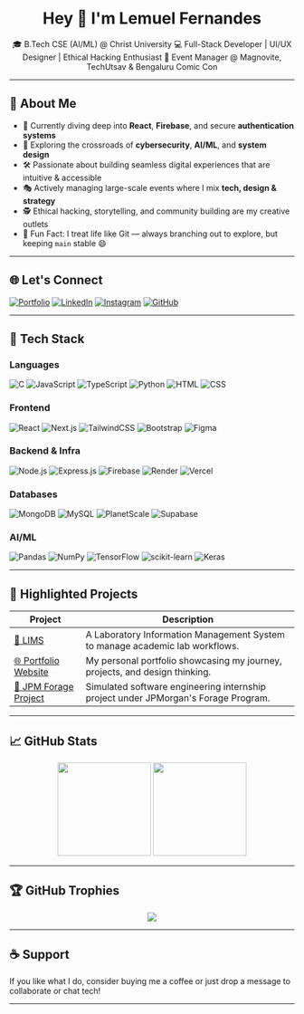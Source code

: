 <h1 align="center">Hey 👋 I'm Lemuel Fernandes</h1>

<p align="center">
🎓 B.Tech CSE (AI/ML) @ Christ University  
💻 Full-Stack Developer | UI/UX Designer | Ethical Hacking Enthusiast  
🎤 Event Manager @ Magnovite, TechUtsav & Bengaluru Comic Con  
</p>

---

## 🧠 About Me

- 🌱 Currently diving deep into **React**, **Firebase**, and secure **authentication systems**  
- 🧩 Exploring the crossroads of **cybersecurity**, **AI/ML**, and **system design**  
- 🛠️ Passionate about building seamless digital experiences that are intuitive & accessible  
- 🎭 Actively managing large-scale events where I mix **tech, design & strategy**  
- 🕵️ Ethical hacking, storytelling, and community building are my creative outlets  
- 🧃 Fun Fact: I treat life like Git — always branching out to explore, but keeping `main` stable 😄  

---

## 🌐 Let's Connect

[![Portfolio](https://img.shields.io/badge/Portfolio-000?style=for-the-badge&logo=vercel&logoColor=white)](https://lemuelfernandes.vercel.app)
[![LinkedIn](https://img.shields.io/badge/LinkedIn-0077B5?style=for-the-badge&logo=linkedin)](https://linkedin.com/in/lemuelfernandes)
[![Instagram](https://img.shields.io/badge/Instagram-E4405F?style=for-the-badge&logo=instagram)](https://instagram.com/ent_hral.diaries)
[![GitHub](https://img.shields.io/badge/GitHub-000?style=for-the-badge&logo=github)](https://github.com/lemuel-fernandes)

---

## 🧰 Tech Stack

### Languages  
![C](https://img.shields.io/badge/C-00599C?style=flat&logo=c&logoColor=white)
![JavaScript](https://img.shields.io/badge/JavaScript-F7DF1E?style=flat&logo=javascript&logoColor=black)
![TypeScript](https://img.shields.io/badge/TypeScript-3178C6?style=flat&logo=typescript&logoColor=white)
![Python](https://img.shields.io/badge/Python-3776AB?style=flat&logo=python&logoColor=white)
![HTML](https://img.shields.io/badge/HTML-E34F26?style=flat&logo=html5&logoColor=white)
![CSS](https://img.shields.io/badge/CSS-1572B6?style=flat&logo=css3&logoColor=white)

### Frontend  
![React](https://img.shields.io/badge/React-20232A?style=flat&logo=react)
![Next.js](https://img.shields.io/badge/Next.js-000?style=flat&logo=next.js)
![TailwindCSS](https://img.shields.io/badge/TailwindCSS-38B2AC?style=flat&logo=tailwind-css)
![Bootstrap](https://img.shields.io/badge/Bootstrap-563D7C?style=flat&logo=bootstrap)
![Figma](https://img.shields.io/badge/Figma-F24E1E?style=flat&logo=figma&logoColor=white)

### Backend & Infra  
![Node.js](https://img.shields.io/badge/Node.js-339933?style=flat&logo=nodedotjs)
![Express.js](https://img.shields.io/badge/Express.js-000?style=flat&logo=express)
![Firebase](https://img.shields.io/badge/Firebase-FFCA28?style=flat&logo=firebase)
![Render](https://img.shields.io/badge/Render-46E3B7?style=flat&logo=render)
![Vercel](https://img.shields.io/badge/Vercel-000?style=flat&logo=vercel)

### Databases  
![MongoDB](https://img.shields.io/badge/MongoDB-4EA94B?style=flat&logo=mongodb)
![MySQL](https://img.shields.io/badge/MySQL-4479A1?style=flat&logo=mysql)
![PlanetScale](https://img.shields.io/badge/PlanetScale-000?style=flat&logo=planetscale)
![Supabase](https://img.shields.io/badge/Supabase-3ECF8E?style=flat&logo=supabase)

### AI/ML  
![Pandas](https://img.shields.io/badge/Pandas-150458?style=flat&logo=pandas)
![NumPy](https://img.shields.io/badge/Numpy-013243?style=flat&logo=numpy)
![TensorFlow](https://img.shields.io/badge/TensorFlow-FF6F00?style=flat&logo=tensorflow)
![scikit-learn](https://img.shields.io/badge/scikit--learn-F7931E?style=flat&logo=scikit-learn)
![Keras](https://img.shields.io/badge/Keras-D00000?style=flat&logo=keras)

---

## 🚀 Highlighted Projects

| Project | Description |
|--------|-------------|
| [🔬 LIMS](https://github.com/lemuel-fernandes/LIMS) | A Laboratory Information Management System to manage academic lab workflows. |
| [🌐 Portfolio Website](https://github.com/lemuel-fernandes/portfolio_website) | My personal portfolio showcasing my journey, projects, and design thinking. |
| [💼 JPM Forage Project](https://github.com/lemuel-fernandes/forage-midas) | Simulated software engineering internship project under JPMorgan's Forage Program. |

---

## 📈 GitHub Stats

<p align="center">
  <img src="https://github-readme-stats.vercel.app/api?username=lemuel-fernandes&show_icons=true&theme=tokyonight" height="165" />
  <img src="https://github-readme-stats.vercel.app/api/top-langs/?username=lemuel-fernandes&layout=compact&theme=tokyonight" height="165" />
</p>

---

## 🏆 GitHub Trophies

<p align="center">
  <img src="https://github-profile-trophy.vercel.app/?username=lemuel-fernandes&theme=tokyonight&no-bg=true&margin-w=10" />
</p>

---

## ☕ Support

If you like what I do, consider buying me a coffee or just drop a message to collaborate or chat tech!

---

